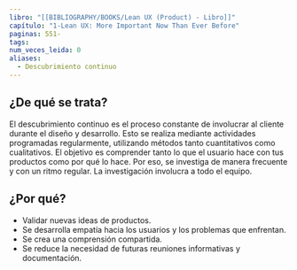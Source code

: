 ```yaml
---
libro: "[[BIBLIOGRAPHY/BOOKS/Lean UX (Product) - Libro]]"
capítulo: "1-Lean UX: More Important Now Than Ever Before"
paginas: 551-
tags: 
num_veces_leida: 0
aliases:
  - Descubrimiento continuo
---
```

## ¿De qué se trata?
El descubrimiento continuo es el proceso constante de involucrar al cliente durante el diseño y desarrollo. Esto se realiza mediante actividades programadas regularmente, utilizando métodos tanto cuantitativos como cualitativos. El objetivo es comprender tanto lo que el usuario hace con tus productos como por qué lo hace. Por eso, se investiga de manera frecuente y con un ritmo regular. La investigación involucra a todo el equipo.
## ¿Por qué?
* Validar nuevas ideas de productos. 
* Se desarrolla empatía hacia los usuarios y los problemas que enfrentan. 
* Se crea una comprensión compartida. 
* Se reduce la necesidad de futuras reuniones informativas y documentación.

